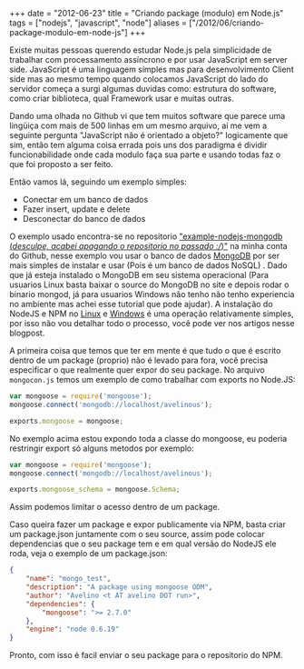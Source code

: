 +++
date = "2012-06-23"
title = "Criando package (modulo) em Node.js"
tags = ["nodejs", "javascript", "node"]
aliases = ["/2012/06/criando-package-modulo-em-node-js"]
+++

Existe muitas pessoas querendo estudar Node.js pela simplicidade de trabalhar com processamento assíncrono e por usar JavaScript em server side. JavaScript é uma linguagem simples mas para desenvolvimento Client side mas ao mesmo tempo quando colocamos JavaScript do lado do servidor começa a surgi algumas duvidas como: estrutura do software, como criar biblioteca, qual Framework usar e muitas outras.

Dando uma olhada no Github vi que tem muitos software que parece uma lingüiça com mais de 500 linhas em um mesmo arquivo, aí me vem a seguinte pergunta "JavaScript não é orientado a objeto?" logicamente que sim, então tem alguma coisa errada pois uns dos paradigma é dividir funcionabilidade onde cada modulo faça sua parte e usando todas faz o que foi proposto a ser feito.

Então vamos lá, seguindo um exemplo simples:

* Conectar em um banco de dados
* Fazer insert, update e delete
* Desconectar do banco de dados

O exemplo usado encontra-se no repositorio ["example-nodejs-mongodb (*desculpe, acabei apagando o repositorio no passado :/*)"](https://github.com/avelino/example-nodejs-mongodb) na minha conta do Github, nesse exemplo vou usar o banco de dados [MongoDB](https://www.mongodb.com/) por ser mais simples de instalar e usar (Pois é um banco de dados NoSQL) . Dado que já esteja instalado o MongoDB em seu sistema operacional (Para usuarios Linux basta baixar o source do MongoDB no site e depois rodar o binario mongod, já para usuarios Windows não tenho não tenho experiencia no ambiente mas achei esse tutorial que pode ajudar). A instalação do NodeJS e NPM no [Linux](http://vinteum.com:80/instalando-nodejs-no-ubuntu) e [Windows](http://mateussouzaweb.com/blog/nodejs/tutorial-instalando-nodejs-no-windows) é uma operação relativamente simples, por isso não vou detalhar todo o processo, você pode ver nos artigos nesse blogpost.

A primeira coisa que temos que ter em mente é que tudo o que é escrito dentro de um package (proprio) não é levado para fora, você precisa especificar o que realmente quer expor do seu package. No arquivo `mongocon.js` temos um exemplo de como trabalhar com exports no Node.JS:

```js
var mongoose = require('mongoose');
mongoose.connect('mongodb://localhost/avelinous');

exports.mongoose = mongoose;
```

No exemplo acima estou expondo toda a classe do mongoose, eu poderia restringir export só alguns metodos por exemplo:

```js
var mongoose = require('mongoose');
mongoose.connect('mongodb://localhost/avelinous');

exports.mongoose_schema = mongoose.Schema;
```

Assim podemos limitar o acesso dentro de um package.

Caso queira fazer um package e expor publicamente via NPM, basta criar um package.json juntamente com o seu source, assim pode colocar dependencias que o seu package tem e em qual versão do NodeJS ele roda, veja o exemplo de um package.json:

```json
{
    "name": "mongo_test",
    "description": "A package using mongoose ODM",
    "author": "Avelino <t AT avelino DOT run>",
    "dependencies": {
        "mongoose": ">= 2.7.0"
    },
    "engine": "node 0.6.19"
}
```

Pronto, com isso é facil enviar o seu package para o repositorio do NPM.
